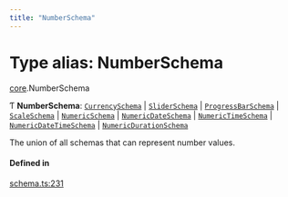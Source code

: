 ```yaml
---
title: "NumberSchema"
---
```

# Type alias: NumberSchema

[core](../modules/core.md).NumberSchema

Ƭ **NumberSchema**: [`CurrencySchema`](../interfaces/core.CurrencySchema.md) \| [`SliderSchema`](../interfaces/core.SliderSchema.md) \| [`ProgressBarSchema`](../interfaces/core.ProgressBarSchema.md) \| [`ScaleSchema`](../interfaces/core.ScaleSchema.md) \| [`NumericSchema`](../interfaces/core.NumericSchema.md) \| [`NumericDateSchema`](../interfaces/core.NumericDateSchema.md) \| [`NumericTimeSchema`](../interfaces/core.NumericTimeSchema.md) \| [`NumericDateTimeSchema`](../interfaces/core.NumericDateTimeSchema.md) \| [`NumericDurationSchema`](../interfaces/core.NumericDurationSchema.md)

The union of all schemas that can represent number values.

#### Defined in

[schema.ts:231](https://github.com/coda/packs-sdk/blob/main/schema.ts#L231)
